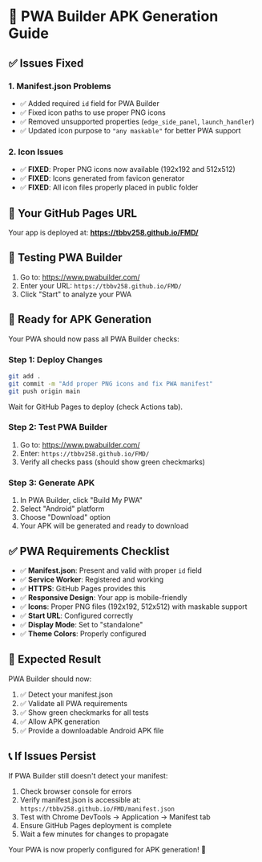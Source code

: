 # 🚀 PWA Builder APK Generation Guide

## ✅ **Issues Fixed**

### 1. **Manifest.json Problems**
- ✅ Added required `id` field for PWA Builder
- ✅ Fixed icon paths to use proper PNG icons
- ✅ Removed unsupported properties (`edge_side_panel`, `launch_handler`)
- ✅ Updated icon purpose to `"any maskable"` for better PWA support

### 2. **Icon Issues**
- ✅ **FIXED**: Proper PNG icons now available (192x192 and 512x512)
- ✅ **FIXED**: Icons generated from favicon generator
- ✅ **FIXED**: All icon files properly placed in public folder

## 🎯 **Your GitHub Pages URL**

Your app is deployed at: **https://tbbv258.github.io/FMD/**

## 📱 **Testing PWA Builder**

1. Go to: https://www.pwabuilder.com/
2. Enter your URL: `https://tbbv258.github.io/FMD/`
3. Click "Start" to analyze your PWA

## 🚀 **Ready for APK Generation**

Your PWA should now pass all PWA Builder checks:

### **Step 1: Deploy Changes**
```bash
git add .
git commit -m "Add proper PNG icons and fix PWA manifest"
git push origin main
```

Wait for GitHub Pages to deploy (check Actions tab).

### **Step 2: Test PWA Builder**
1. Go to: https://www.pwabuilder.com/
2. Enter: `https://tbbv258.github.io/FMD/`
3. Verify all checks pass (should show green checkmarks)

### **Step 3: Generate APK**
1. In PWA Builder, click "Build My PWA"
2. Select "Android" platform
3. Choose "Download" option
4. Your APK will be generated and ready to download

## ✅ **PWA Requirements Checklist**

- ✅ **Manifest.json**: Present and valid with proper `id` field
- ✅ **Service Worker**: Registered and working
- ✅ **HTTPS**: GitHub Pages provides this
- ✅ **Responsive Design**: Your app is mobile-friendly
- ✅ **Icons**: Proper PNG files (192x192, 512x512) with maskable support
- ✅ **Start URL**: Configured correctly
- ✅ **Display Mode**: Set to "standalone"
- ✅ **Theme Colors**: Properly configured

## 🎉 **Expected Result**

PWA Builder should now:
1. ✅ Detect your manifest.json
2. ✅ Validate all PWA requirements
3. ✅ Show green checkmarks for all tests
4. ✅ Allow APK generation
5. ✅ Provide a downloadable Android APK file

## 📞 **If Issues Persist**

If PWA Builder still doesn't detect your manifest:
1. Check browser console for errors
2. Verify manifest.json is accessible at: `https://tbbv258.github.io/FMD/manifest.json`
3. Test with Chrome DevTools → Application → Manifest tab
4. Ensure GitHub Pages deployment is complete
5. Wait a few minutes for changes to propagate

Your PWA is now properly configured for APK generation! 🚀
